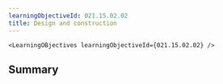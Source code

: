 ```yaml
---
learningObjectiveId: 021.15.02.02
title: Design and construction
---
```


```tsx eval
<LearningOBjectives learningObjectiveId={021.15.02.02} />
```

## Summary
